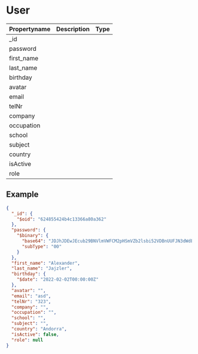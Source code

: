# User
| Propertyname | Description | Type |
| ------------ | ----------- | ---- |
| _id          |             |      |
| password     |             |      |
| first_name   |             |      |
| last_name    |             |      |
| birthday     |             |      |
| avatar       |             |      |
| email        |             |      |
| telNr        |             |      |
| company      |             |      |
| occupation   |             |      |
| school       |             |      |
| subject      |             |      |
| country      |             |      |
| isActive     |             |      |
| role         |             |      |

## Example 

```json
{
  "_id": {
    "$oid": "624855424b4c13366a80a362"
  },
  "password": {
    "$binary": {
      "base64": "JDJhJDEwJEcub29BNVlmVWFCM2pHSmVZb2lsbi52VDBnUUFJN3dWdExmdkZZSzBGOUlPN1EuamV6aXFx",
      "subType": "00"
    }
  },
  "first_name": "Alexander",
  "last_name": "Jajzler",
  "birthday": {
    "$date": "2022-02-02T00:00:00Z"
  },
  "avatar": "",
  "email": "asd",
  "telNr": "323",
  "company": "",
  "occupation": "",
  "school": "",
  "subject": "",
  "country": "Andorra",
  "isActive": false,
  "role": null
}
```